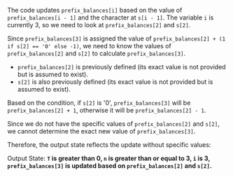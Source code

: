 The code updates `prefix_balances[i]` based on the value of `prefix_balances[i - 1]` and the character at `s[i - 1]`. The variable `i` is currently 3, so we need to look at `prefix_balances[2]` and `s[2]`. 

Since `prefix_balances[3]` is assigned the value of `prefix_balances[2] + (1 if s[2] == '0' else -1)`, we need to know the values of `prefix_balances[2]` and `s[2]` to calculate `prefix_balances[3]`. 

- `prefix_balances[2]` is previously defined (its exact value is not provided but is assumed to exist).
- `s[2]` is also previously defined (its exact value is not provided but is assumed to exist).

Based on the condition, if `s[2]` is '0', `prefix_balances[3]` will be `prefix_balances[2] + 1`, otherwise it will be `prefix_balances[2] - 1`.

Since we do not have the specific values of `prefix_balances[2]` and `s[2]`, we cannot determine the exact new value of `prefix_balances[3]`.

Therefore, the output state reflects the update without specific values:

Output State: **`T` is greater than 0, `n` is greater than or equal to 3, `i` is 3, `prefix_balances[3]` is updated based on `prefix_balances[2]` and `s[2]`.**